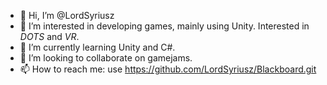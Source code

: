 - 👋 Hi, I’m @LordSyriusz
- 👀 I’m interested in developing games, mainly using Unity. Interested in *DOTS* and *VR*. 
- 🌱 I’m currently learning Unity and C#.
- 💞️ I’m looking to collaborate on gamejams.
- 📫 How to reach me: use https://github.com/LordSyriusz/Blackboard.git

<!---
LordSyriusz/LordSyriusz is a ✨ special ✨ repository because its `README.md` (this file) appears on your GitHub profile.
You can click the Preview link to take a look at your changes.
--->
